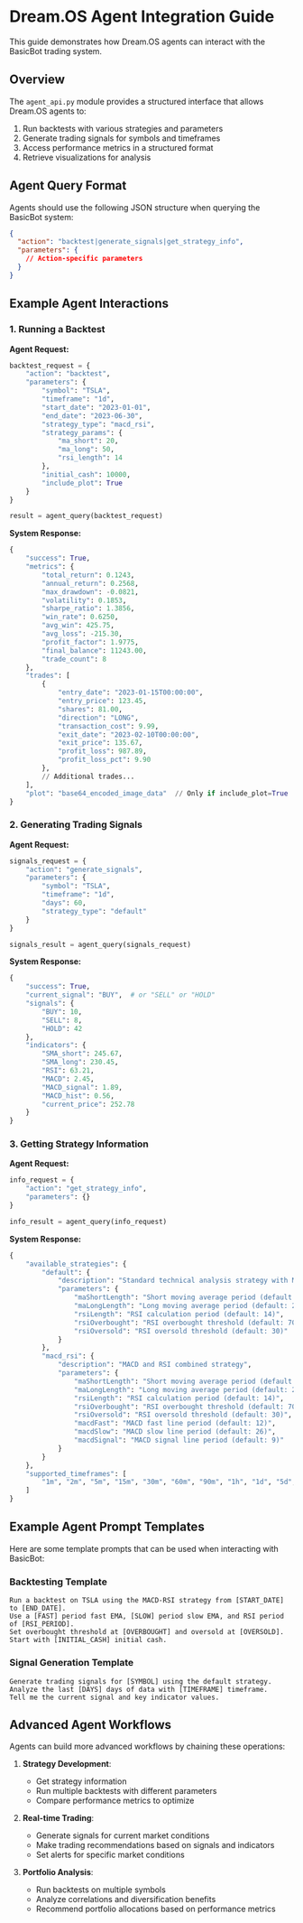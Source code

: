# Dream.OS Agent Integration Guide

This guide demonstrates how Dream.OS agents can interact with the BasicBot trading system.

## Overview

The `agent_api.py` module provides a structured interface that allows Dream.OS agents to:

1. Run backtests with various strategies and parameters
2. Generate trading signals for symbols and timeframes
3. Access performance metrics in a structured format
4. Retrieve visualizations for analysis

## Agent Query Format

Agents should use the following JSON structure when querying the BasicBot system:

```json
{
  "action": "backtest|generate_signals|get_strategy_info",
  "parameters": {
    // Action-specific parameters
  }
}
```

## Example Agent Interactions

### 1. Running a Backtest

**Agent Request:**
```python
backtest_request = {
    "action": "backtest",
    "parameters": {
        "symbol": "TSLA",
        "timeframe": "1d",
        "start_date": "2023-01-01",
        "end_date": "2023-06-30",
        "strategy_type": "macd_rsi",
        "strategy_params": {
            "ma_short": 20,
            "ma_long": 50,
            "rsi_length": 14
        },
        "initial_cash": 10000,
        "include_plot": True
    }
}

result = agent_query(backtest_request)
```

**System Response:**
```python
{
    "success": True,
    "metrics": {
        "total_return": 0.1243,
        "annual_return": 0.2568,
        "max_drawdown": -0.0821,
        "volatility": 0.1853,
        "sharpe_ratio": 1.3856,
        "win_rate": 0.6250,
        "avg_win": 425.75,
        "avg_loss": -215.30,
        "profit_factor": 1.9775,
        "final_balance": 11243.00,
        "trade_count": 8
    },
    "trades": [
        {
            "entry_date": "2023-01-15T00:00:00",
            "entry_price": 123.45,
            "shares": 81.00,
            "direction": "LONG",
            "transaction_cost": 9.99,
            "exit_date": "2023-02-10T00:00:00",
            "exit_price": 135.67,
            "profit_loss": 987.89,
            "profit_loss_pct": 9.90
        },
        // Additional trades...
    ],
    "plot": "base64_encoded_image_data"  // Only if include_plot=True
}
```

### 2. Generating Trading Signals

**Agent Request:**
```python
signals_request = {
    "action": "generate_signals",
    "parameters": {
        "symbol": "TSLA",
        "timeframe": "1d",
        "days": 60,
        "strategy_type": "default"
    }
}

signals_result = agent_query(signals_request)
```

**System Response:**
```python
{
    "success": True,
    "current_signal": "BUY",  # or "SELL" or "HOLD"
    "signals": {
        "BUY": 10,
        "SELL": 8,
        "HOLD": 42
    },
    "indicators": {
        "SMA_short": 245.67,
        "SMA_long": 230.45,
        "RSI": 63.21,
        "MACD": 2.45,
        "MACD_signal": 1.89,
        "MACD_hist": 0.56,
        "current_price": 252.78
    }
}
```

### 3. Getting Strategy Information

**Agent Request:**
```python
info_request = {
    "action": "get_strategy_info",
    "parameters": {}
}

info_result = agent_query(info_request)
```

**System Response:**
```python
{
    "available_strategies": {
        "default": {
            "description": "Standard technical analysis strategy with MA crossover and RSI",
            "parameters": {
                "maShortLength": "Short moving average period (default: 50)",
                "maLongLength": "Long moving average period (default: 200)",
                "rsiLength": "RSI calculation period (default: 14)",
                "rsiOverbought": "RSI overbought threshold (default: 70)",
                "rsiOversold": "RSI oversold threshold (default: 30)"
            }
        },
        "macd_rsi": {
            "description": "MACD and RSI combined strategy",
            "parameters": {
                "maShortLength": "Short moving average period (default: 50)",
                "maLongLength": "Long moving average period (default: 200)",
                "rsiLength": "RSI calculation period (default: 14)",
                "rsiOverbought": "RSI overbought threshold (default: 70)",
                "rsiOversold": "RSI oversold threshold (default: 30)",
                "macdFast": "MACD fast line period (default: 12)",
                "macdSlow": "MACD slow line period (default: 26)",
                "macdSignal": "MACD signal line period (default: 9)"
            }
        }
    },
    "supported_timeframes": [
        "1m", "2m", "5m", "15m", "30m", "60m", "90m", "1h", "1d", "5d", "1wk", "1mo", "3mo"
    ]
}
```

## Example Agent Prompt Templates

Here are some template prompts that can be used when interacting with BasicBot:

### Backtesting Template

```
Run a backtest on TSLA using the MACD-RSI strategy from [START_DATE] to [END_DATE]. 
Use a [FAST] period fast EMA, [SLOW] period slow EMA, and RSI period of [RSI_PERIOD]. 
Set overbought threshold at [OVERBOUGHT] and oversold at [OVERSOLD].
Start with [INITIAL_CASH] initial cash.
```

### Signal Generation Template

```
Generate trading signals for [SYMBOL] using the default strategy.
Analyze the last [DAYS] days of data with [TIMEFRAME] timeframe.
Tell me the current signal and key indicator values.
```

## Advanced Agent Workflows

Agents can build more advanced workflows by chaining these operations:

1. **Strategy Development**:
   - Get strategy information
   - Run multiple backtests with different parameters
   - Compare performance metrics to optimize

2. **Real-time Trading**:
   - Generate signals for current market conditions
   - Make trading recommendations based on signals and indicators
   - Set alerts for specific market conditions

3. **Portfolio Analysis**:
   - Run backtests on multiple symbols
   - Analyze correlations and diversification benefits
   - Recommend portfolio allocations based on performance metrics 
